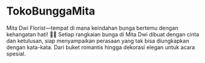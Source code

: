 # TokoBunggaMita
Mita Dwi Florist—tempat di mana keindahan bunga bertemu dengan kehangatan hati! 🌸✨  Setiap rangkaian bunga di Mita Dwi dibuat dengan cinta dan ketulusan, siap menyampaikan perasaan yang tak bisa diungkapkan dengan kata-kata. Dari buket romantis hingga dekorasi elegan untuk acara spesial.
